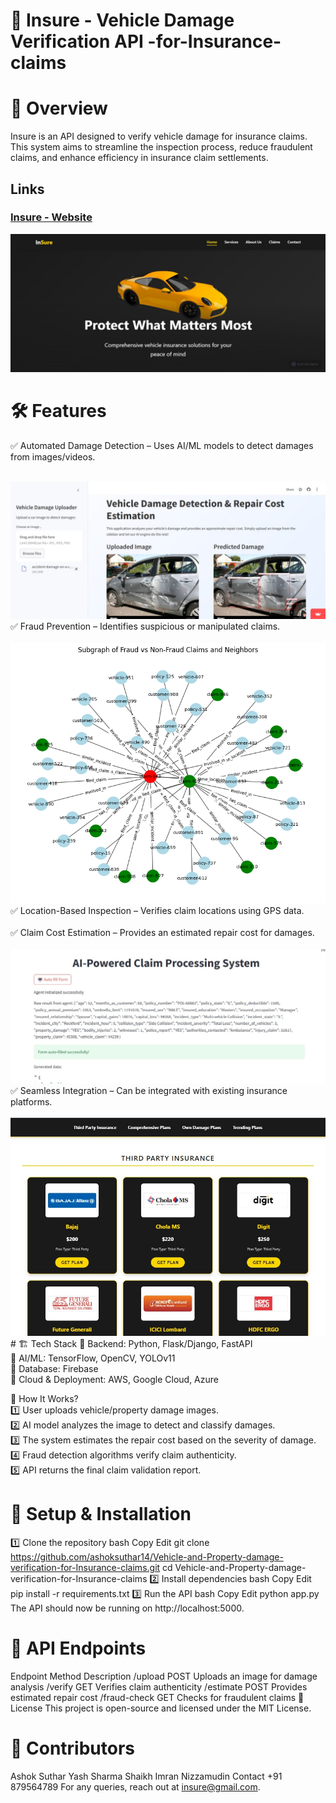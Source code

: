 
# 🚗 Insure - Vehicle Damage Verification API -for-Insurance-claims
# 📌 Overview
Insure is an API designed to verify vehicle damage for insurance claims. This system aims to streamline the inspection process, reduce fraudulent claims, and enhance efficiency in insurance claim settlements.


## Links 

### [Insure - Website ](https://insure-dypdpu-hackathon.vercel.app/)


<img src="home page hack.jpg" />

# 🛠️ Features

✅ Automated Damage Detection – Uses AI/ML models to detect damages from images/videos.<br />
  <br />

  <img src="damage detection.jpg" />
✅ Fraud Prevention – Identifies suspicious or manipulated claims.<br />
  <br />
  <img src="gnn 3.png" />
✅ Location-Based Inspection – Verifies claim locations using GPS data.<br />
<br />
✅ Claim Cost Estimation – Provides an estimated repair cost for damages.<br />
<br />
<img src="claim hack.jpg" />
✅ Seamless Integration – Can be integrated with existing insurance platforms.<br /><br />
<img src="no insurance hack.jpg" />
# 🏗 Tech Stack
🔹 Backend: Python, Flask/Django, FastAPI<br />
🔹 AI/ML: TensorFlow, OpenCV, YOLOv11<br />
🔹 Database: Firebase <br />
🔹 Cloud & Deployment: AWS, Google Cloud, Azure <br />

🔄 How It Works?<br />
1️⃣ User uploads vehicle/property damage images.<br />
2️⃣ AI model analyzes the image to detect and classify damages.<br />
3️⃣ The system estimates the repair cost based on the severity of damage.<br />
4️⃣ Fraud detection algorithms verify claim authenticity.<br />
5️⃣ API returns the final claim validation report.<br />

# 🚀 Setup & Installation
1️⃣ Clone the repository
bash
Copy
Edit
git clone https://github.com/ashoksuthar14/Vehicle-and-Property-damage-verification-for-Insurance-claims.git
cd Vehicle-and-Property-damage-verification-for-Insurance-claims
2️⃣ Install dependencies
bash
Copy
Edit
pip install -r requirements.txt
3️⃣ Run the API
bash
Copy
Edit
python app.py
The API should now be running on http://localhost:5000.

# 📌 API Endpoints
Endpoint	Method	Description
/upload	POST	Uploads an image for damage analysis
/verify	GET	Verifies claim authenticity
/estimate	POST	Provides estimated repair cost
/fraud-check	GET	Checks for fraudulent claims
📜 License
This project is open-source and licensed under the MIT License.

# 👥 Contributors
Ashok Suthar
Yash Sharma 
Shaikh Imran Nizzamudin
Contact +91 879564789
For any queries, reach out at insure@gmail.com.

